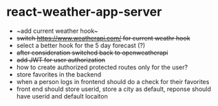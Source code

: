 # react-weather-app-server
- ~add current weather hook~
- ~~switch https://www.weatherapi.com/ for current weathr hook~~
- select a better hook for the 5 day forecast (?)
- ~~after consideration switched back to openweatherapi~~
- ~~add JWT for user authorization~~
- how to create authorized protected routes only for the user?
- store favorites in the backend
- when a person logs in frontend should do a check for their favorites
- front end should store userid, store a city as default, reponse should have userid and default locaiton
